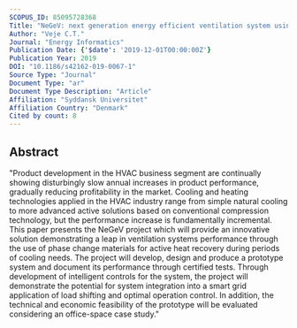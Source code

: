 ```yaml
---
SCOPUS_ID: 85095728368
Title: "NeGeV: next generation energy efficient ventilation system using phase change materials"
Author: "Veje C.T."
Journal: "Energy Informatics"
Publication Date: {'$date': '2019-12-01T00:00:00Z'}
Publication Year: 2019
DOI: "10.1186/s42162-019-0067-1"
Source Type: "Journal"
Document Type: "ar"
Document Type Description: "Article"
Affiliation: "Syddansk Universitet"
Affiliation Country: "Denmark"
Cited by count: 8
---
```


## Abstract
"Product development in the HVAC business segment are continually showing disturbingly slow annual increases in product performance, gradually reducing profitability in the market. Cooling and heating technologies applied in the HVAC industry range from simple natural cooling to more advanced active solutions based on conventional compression technology, but the performance increase is fundamentally incremental. This paper presents the NeGeV project which will provide an innovative solution demonstrating a leap in ventilation systems performance through the use of phase change materials for active heat recovery during periods of cooling needs. The project will develop, design and produce a prototype system and document its performance through certified tests. Through development of intelligent controls for the system, the project will demonstrate the potential for system integration into a smart grid application of load shifting and optimal operation control. In addition, the technical and economic feasibility of the prototype will be evaluated considering an office-space case study."
